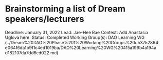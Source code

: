 # Brainstorming a list of Dream speakers/lecturers

Deadline: January 31, 2022
Lead: Jae-Hee Bae
Context: Add Anastasia Uglova here.
Status: Completed
Working Group(s): DAO Learning WG (../Dream%20DAO%20Phase%201%20Working%20Groups%20c53752864e064f6da1b9f1c4ed1019ba/DAO%20Learning%20WG%20415a199b4a194ad182107da7dd8ed022.md)

[](../../../Recurring%20Roles%20630c77f965f644b5866ad23752df0e38/Learning%20Together%20Coordinator%20d8b913525d00412ea9b6679239180c81/How%20To%20Run%20the%20%E2%80%9CLearning%20Together%E2%80%9D%20Process%2009f2eebe20b547c090b438ea3882a40f/Dream%20DAO%20Dream%20Speakers%20+%20Lecturers%20for%20Learning%20%207dc9b6cd9e704360af26726cf433d18a.md)